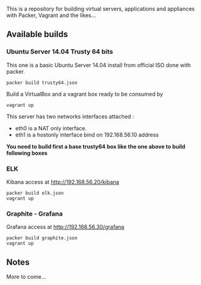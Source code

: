 This is a repository for building virtual servers, applications and appliances with Packer, Vagrant and the likes…

## Available builds

### Ubuntu Server 14.04 Trusty 64 bits

This one is a basic Ubuntu Server 14.04 install from official ISO done with packer.

	packer build trusty64.json

Build a VirtualBox and a vagrant box ready to be consumed by

	vagrant up

This server has two networks interfaces attached :

- eth0 is a NAT only interface.
- eth1 is a hostonly interface bind on 192.168.56.10 address

**You need to build first a base trusty64 box like the one above to build following boxes**

### ELK

Kibana access at http://192.168.56.20/kibana

	packer build elk.json
	vagrant up

### Graphite - Grafana

Grafana access at http://192.168.56.30/grafana

	packer build graphite.json
	vagrant up

## Notes

More to come…
